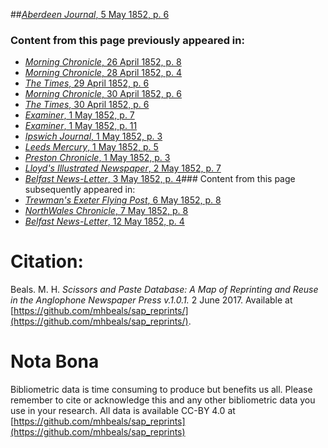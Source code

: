 ##[*Aberdeen Journal*, 5 May 1852, p. 6](https://mhbeals.github.io/sap_html/Aberdeen-Journal/Aberdeen-Journal-5-May-1852-p-6)

### Content from this page previously appeared in:
+ [*Morning Chronicle*, 26 April 1852, p. 8](https://mhbeals.github.io/sap_html/Morning-Chronicle/Morning-Chronicle-26-April-1852-p-8)
+ [*Morning Chronicle*, 28 April 1852, p. 4](https://mhbeals.github.io/sap_html/Morning-Chronicle/Morning-Chronicle-28-April-1852-p-4)
+ [*The Times*, 29 April 1852, p. 6](https://mhbeals.github.io/sap_html/The-Times/The-Times-29-April-1852-p-6)
+ [*Morning Chronicle*, 30 April 1852, p. 6](https://mhbeals.github.io/sap_html/Morning-Chronicle/Morning-Chronicle-30-April-1852-p-6)
+ [*The Times*, 30 April 1852, p. 6](https://mhbeals.github.io/sap_html/The-Times/The-Times-30-April-1852-p-6)
+ [*Examiner*, 1 May 1852, p. 7](https://mhbeals.github.io/sap_html/Examiner/Examiner-1-May-1852-p-7)
+ [*Examiner*, 1 May 1852, p. 11](https://mhbeals.github.io/sap_html/Examiner/Examiner-1-May-1852-p-11)
+ [*Ipswich Journal*, 1 May 1852, p. 3](https://mhbeals.github.io/sap_html/Ipswich-Journal/Ipswich-Journal-1-May-1852-p-3)
+ [*Leeds Mercury*, 1 May 1852, p. 5](https://mhbeals.github.io/sap_html/Leeds-Mercury/Leeds-Mercury-1-May-1852-p-5)
+ [*Preston Chronicle*, 1 May 1852, p. 3](https://mhbeals.github.io/sap_html/Preston-Chronicle/Preston-Chronicle-1-May-1852-p-3)
+ [*Lloyd's Illustrated Newspaper*, 2 May 1852, p. 7](https://mhbeals.github.io/sap_html/Lloyd's-Illustrated-Newspaper/Lloyd's-Illustrated-Newspaper-2-May-1852-p-7)
+ [*Belfast News-Letter*, 3 May 1852, p. 4](https://mhbeals.github.io/sap_html/Belfast-News-Letter/Belfast-News-Letter-3-May-1852-p-4)### Content from this page subsequently appeared in:
+ [*Trewman's Exeter Flying Post*, 6 May 1852, p. 8](https://mhbeals.github.io/sap_html/Trewman's-Exeter-Flying-Post/Trewman's-Exeter-Flying-Post-6-May-1852-p-8)
+ [*NorthWales Chronicle*, 7 May 1852, p. 8](https://mhbeals.github.io/sap_html/NorthWales-Chronicle/NorthWales-Chronicle-7-May-1852-p-8)
+ [*Belfast News-Letter*, 12 May 1852, p. 4](https://mhbeals.github.io/sap_html/Belfast-News-Letter/Belfast-News-Letter-12-May-1852-p-4)
                    
# Citation: 

Beals. M. H. *Scissors and Paste Database: A Map of Reprinting and Reuse in the Anglophone Newspaper Press v.1.0.1.* 2 June 2017. Available at [https://github.com/mhbeals/sap_reprints/](https://github.com/mhbeals/sap_reprints/). 
                    
# Nota Bona

Bibliometric data is time consuming to produce but benefits us all. Please remember to cite or acknowledge this and any other bibliometric data you use in your research. All data is available CC-BY 4.0 at [https://github.com/mhbeals/sap_reprints](https://github.com/mhbeals/sap_reprints)